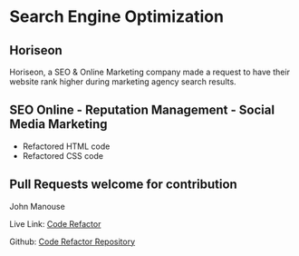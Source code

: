 <h1>Search Engine Optimization</h1>
<h2>Horiseon</h2>
<p>Horiseon, a SEO & Online Marketing company made a request
    to have their website rank higher during marketing agency search results. </p>
<h2>SEO Online - Reputation Management - Social Media Marketing</h2>
<ul>
    <li>Refactored HTML code</li>
    <li>Refactored CSS code</li>
</ul>
<h2>Pull Requests welcome for contribution</h2>
<p>John Manouse</p>
<p>Live Link: <a href="https://mirageg4.github.io/Code-Refactor/">Code Refactor</a></p>
<p>Github: <a href="https://github.com/Mirageg4/Code-Refactor">Code Refactor Repository</a></p>
